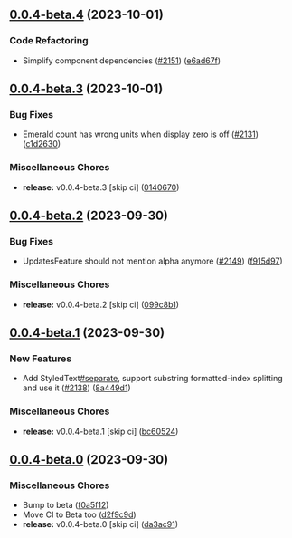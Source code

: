 ## [0.0.4-beta.4](https://github.com/Wynntils/Artemis/compare/v0.0.4-beta.3...v0.0.4-beta.4) (2023-10-01)


### Code Refactoring

* Simplify component dependencies ([#2151](https://github.com/Wynntils/Artemis/issues/2151)) ([e6ad67f](https://github.com/Wynntils/Artemis/commit/e6ad67f8667db57772ac33e34401ecbac81c326f))

## [0.0.4-beta.3](https://github.com/Wynntils/Artemis/compare/v0.0.4-beta.2...v0.0.4-beta.3) (2023-10-01)


### Bug Fixes

* Emerald count has wrong units when display zero is off ([#2131](https://github.com/Wynntils/Artemis/issues/2131)) ([c1d2630](https://github.com/Wynntils/Artemis/commit/c1d2630dc31ed3f2e3d6b413cc2d1196783fb45f))


### Miscellaneous Chores

* **release:** v0.0.4-beta.3 [skip ci] ([0140670](https://github.com/Wynntils/Artemis/commit/01406702be72a4151613e7f9cdcb62fa4aeb0a31))

## [0.0.4-beta.2](https://github.com/Wynntils/Artemis/compare/v0.0.4-beta.1...v0.0.4-beta.2) (2023-09-30)


### Bug Fixes

* UpdatesFeature should not mention alpha anymore ([#2149](https://github.com/Wynntils/Artemis/issues/2149)) ([f915d97](https://github.com/Wynntils/Artemis/commit/f915d972a1725b7abb6fbbbced3dcc90e1d2916a))


### Miscellaneous Chores

* **release:** v0.0.4-beta.2 [skip ci] ([099c8b1](https://github.com/Wynntils/Artemis/commit/099c8b189e708efe1d4fbb5195f451d572d539d7))

## [0.0.4-beta.1](https://github.com/Wynntils/Artemis/compare/v0.0.4-beta.0...v0.0.4-beta.1) (2023-09-30)


### New Features

* Add StyledText[#separate](https://github.com/Wynntils/Artemis/issues/separate), support substring formatted-index splitting and use it ([#2138](https://github.com/Wynntils/Artemis/issues/2138)) ([8a449d1](https://github.com/Wynntils/Artemis/commit/8a449d1d26b643c5f1f7367b981000aae0dad64f))


### Miscellaneous Chores

* **release:** v0.0.4-beta.1 [skip ci] ([bc60524](https://github.com/Wynntils/Artemis/commit/bc60524d5ab6a45b63927ced41b76a91aeba5dfb))

## [0.0.4-beta.0](https://github.com/Wynntils/Artemis/compare/v0.0.4-alpha.3...v0.0.4-beta.0) (2023-09-30)


### Miscellaneous Chores

* Bump to beta ([f0a5f12](https://github.com/Wynntils/Artemis/commit/f0a5f12285fad0fe053e396cbe81f6d4a0c3fa82))
* Move CI to Beta too ([d2f9c9d](https://github.com/Wynntils/Artemis/commit/d2f9c9d0cebe2a91313811679a6ed6b31d037985))
* **release:** v0.0.4-beta.0 [skip ci] ([da3ac91](https://github.com/Wynntils/Artemis/commit/da3ac91de93b46dd94891624c7346868625c83d8))

